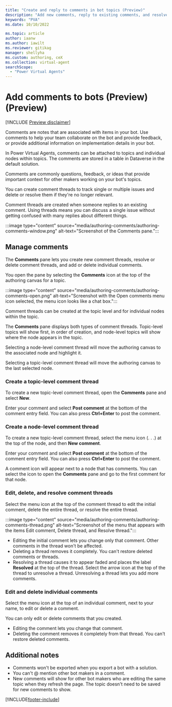 ```yaml
---
title: "Create and reply to comments in bot topics (Preview)"
description: "Add new comments, reply to existing comments, and resolve or delete comments and comment threads for topics in Power Virtual Agents preview."
keywords: "PVA"
ms.date: 10/10/2022

ms.topic: article
author: iaanw
ms.author: iawilt
ms.reviewer: gitikag
manager: shellyha
ms.custom: authoring, ceX
ms.collection: virtual-agent
searchScope:
  - "Power Virtual Agents"
---
```


# Add comments to bots (Preview) (Preview)

[!INCLUDE [Preview disclaimer](includes/public-preview-disclaimer.md)]

Comments are notes that are associated with items in your bot. Use comments to help your team collaborate on the bot and provide feedback, or provide additional information on implementation details in your bot.  

In Power Virtual Agents, comments can be attached to topics and individual nodes within topics. The comments are stored in a table in Dataverse in the default solution.  

Comments are commonly questions, feedback, or ideas that provide important context for other makers working on your bot's topics.

You can create comment threads to track single or multiple issues and delete or resolve them if they're no longer relevant.

Comment threads are created when someone replies to an existing comment. Using threads means you can discuss a single issue without getting confused with many replies about different things.

:::image type="content" source="media/authoring-comments/authoring-comments-window.png" alt-text="Screenshot of the Comments pane.":::

## Manage comments

The **Comments** pane lets you create new comment threads, resolve or delete comment threads, and add or delete individual comments.

You open the pane by selecting the **Comments** icon at the top of the authoring canvas for a topic.

:::image type="content" source="media/authoring-comments/authoring-comments-open.png" alt-text="Screenshot with the Open comments menu icon selected, the menu icon looks like a chat box.":::

Comment threads can be created at the topic level and for individual nodes within the topic.

The **Comments** pane displays both types of comment threads. Topic-level topics will show first, in order of creation, and node-level topics will show where the node appears in the topic.

Selecting a node-level comment thread will move the authoring canvas to the associated node and highlight it.

Selecting a topic-level comment thread will move the authoring canvas to the last selected node.

### Create a topic-level comment thread

To create a new topic-level comment thread, open the **Comments** pane and select **New**.

Enter your comment and select **Post comment** at the bottom of the comment entry field. You can also press **Ctrl+Enter** to post the comment.

### Create a node-level comment thread

To create a new topic-level comment thread, select the menu icon (. . .) at the top of the node, and then **New comment**.

Enter your comment and select **Post comment** at the bottom of the comment entry field. You can also press **Ctrl+Enter** to post the comment.

A comment icon will appear next to a node that has comments. You can select the icon to open the **Comments** pane and go to the first comment for that node.

### Edit, delete, and resolve comment threads

Select the menu icon at the top of the comment thread to edit the initial comment, delete the entire thread, or resolve the entire thread.

:::image type="content" source="media/authoring-comments/authoring-comments-thread.png" alt-text="Screenshot of the menu that appears with the items Edit comment, Delete thread, and Resolve thread.":::

- Editing the initial comment lets you change only that comment. Other comments in the thread won't be affected.
- Deleting a thread removes it completely. You can't restore deleted comments or threads.
- Resolving a thread causes it to appear faded and places the label **Resolved** at the top of the thread. Select the arrow icon at the top of the thread to unresolve a thread. Unresolving a thread lets you add more comments.

### Edit and delete individual comments

Select the menu icon at the top of an individual comment, next to your name, to edit or delete a comment.

You can only edit or delete comments that you created.

- Editing the comment lets you change that comment.
- Deleting the comment removes it completely from that thread. You can't restore deleted comments.

## Additional notes

- Comments won't be exported when you export a bot with a solution.
- You can't @ mention other bot makers in a comment.
- New comments will show for other bot makers who are editing the same topic when they refresh the page. The topic doesn't need to be saved for new comments to show.

[!INCLUDE[footer-include](includes/footer-banner.md)]
